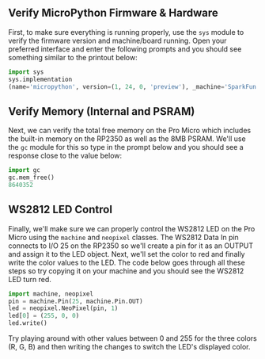 



## Verify MicroPython Firmware & Hardware

First, to make sure everything is running properly, use the <code>sys</code> module to verify the firmware version and machine/board running. Open your preferred interface and enter the following prompts and you should see something similar to the printout below:

``` py
import sys
sys.implementation
(name='micropython', version=(1, 24, 0, 'preview'), _machine='SparkFun Pro Micro RP2350 with RP2350', _mpy=7942)
```

## Verify Memory (Internal and PSRAM)

Next, we can verify the total free memory on the Pro Micro which includes the built-in memory on the RP2350 as well as the 8MB PSRAM. We'll use the <code>gc</code> module for this so type in the prompt below and you should see a response close to the value below:

``` py
import gc
gc.mem_free()
8640352
```



## WS2812 LED Control

Finally, we'll make sure we can properly control the WS2812 LED on the Pro Micro using the <code>machine</code> and <code>neopixel</code> classes. The WS2812 Data In pin connects to I/O 25 on the RP2350 so we'll create a pin for it as an OUTPUT and assign it to the LED object. Next, we'll set the color to red and finally write the color values to the LED. The code below goes through all these steps so try copying it on your machine and you should see the WS2812 LED turn red.

``` py
import machine, neopixel
pin = machine.Pin(25, machine.Pin.OUT)
led = neopixel.NeoPixel(pin, 1)
led[0] = (255, 0, 0)
led.write()
```

Try playing around with other values between 0 and 255 for the three colors (R, G, B) and then writing the changes to switch the LED's displayed color.
